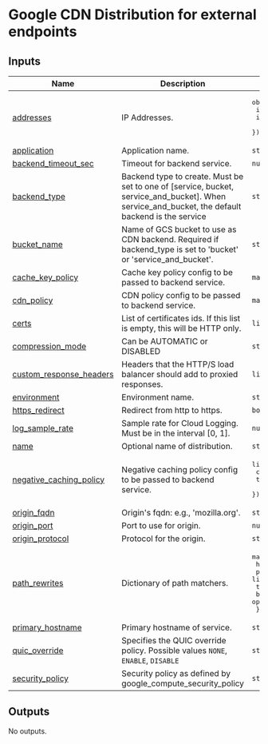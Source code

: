 <!-- BEGIN_TF_DOCS -->
# Google CDN Distribution for external endpoints

## Inputs

| Name | Description | Type | Default | Required |
|------|-------------|------|---------|:--------:|
| <a name="input_addresses"></a> [addresses](#input\_addresses) | IP Addresses. | <pre>object({<br/>    ipv4 = string,<br/>    ipv6 = string,<br/>  })</pre> | n/a | yes |
| <a name="input_application"></a> [application](#input\_application) | Application name. | `string` | n/a | yes |
| <a name="input_backend_timeout_sec"></a> [backend\_timeout\_sec](#input\_backend\_timeout\_sec) | Timeout for backend service. | `number` | `10` | no |
| <a name="input_backend_type"></a> [backend\_type](#input\_backend\_type) | Backend type to create. Must be set to one of [service, bucket, service\_and\_bucket]. When service\_and\_bucket, the default backend is the service | `string` | `"service"` | no |
| <a name="input_bucket_name"></a> [bucket\_name](#input\_bucket\_name) | Name of GCS bucket to use as CDN backend. Required if backend\_type is set to 'bucket' or 'service\_and\_bucket'. | `string` | `""` | no |
| <a name="input_cache_key_policy"></a> [cache\_key\_policy](#input\_cache\_key\_policy) | Cache key policy config to be passed to backend service. | `map(any)` | `{}` | no |
| <a name="input_cdn_policy"></a> [cdn\_policy](#input\_cdn\_policy) | CDN policy config to be passed to backend service. | `map(any)` | `{}` | no |
| <a name="input_certs"></a> [certs](#input\_certs) | List of certificates ids. If this list is empty, this will be HTTP only. | `list(string)` | n/a | yes |
| <a name="input_compression_mode"></a> [compression\_mode](#input\_compression\_mode) | Can be AUTOMATIC or DISABLED | `string` | `"DISABLED"` | no |
| <a name="input_custom_response_headers"></a> [custom\_response\_headers](#input\_custom\_response\_headers) | Headers that the HTTP/S load balancer should add to proxied responses. | `list(string)` | `null` | no |
| <a name="input_environment"></a> [environment](#input\_environment) | Environment name. | `string` | n/a | yes |
| <a name="input_https_redirect"></a> [https\_redirect](#input\_https\_redirect) | Redirect from http to https. | `bool` | `true` | no |
| <a name="input_log_sample_rate"></a> [log\_sample\_rate](#input\_log\_sample\_rate) | Sample rate for Cloud Logging. Must be in the interval [0, 1]. | `number` | `1` | no |
| <a name="input_name"></a> [name](#input\_name) | Optional name of distribution. | `string` | `""` | no |
| <a name="input_negative_caching_policy"></a> [negative\_caching\_policy](#input\_negative\_caching\_policy) | Negative caching policy config to be passed to backend service. | <pre>list(object({<br/>    code = string<br/>    ttl  = string<br/>  }))</pre> | `[]` | no |
| <a name="input_origin_fqdn"></a> [origin\_fqdn](#input\_origin\_fqdn) | Origin's fqdn: e.g., 'mozilla.org'. | `string` | n/a | yes |
| <a name="input_origin_port"></a> [origin\_port](#input\_origin\_port) | Port to use for origin. | `number` | `443` | no |
| <a name="input_origin_protocol"></a> [origin\_protocol](#input\_origin\_protocol) | Protocol for the origin. | `string` | `"HTTPS"` | no |
| <a name="input_path_rewrites"></a> [path\_rewrites](#input\_path\_rewrites) | Dictionary of path matchers. | <pre>map(object({<br/>    hosts                = list(string)<br/>    paths                = list(string)<br/>    target               = string<br/>    backend_bucket_paths = optional(list(string))<br/>  }))</pre> | `{}` | no |
| <a name="input_primary_hostname"></a> [primary\_hostname](#input\_primary\_hostname) | Primary hostname of service. | `string` | n/a | yes |
| <a name="input_quic_override"></a> [quic\_override](#input\_quic\_override) | Specifies the QUIC override policy. Possible values `NONE`, `ENABLE`, `DISABLE` | `string` | `"DISABLE"` | no |
| <a name="input_security_policy"></a> [security\_policy](#input\_security\_policy) | Security policy as defined by google\_compute\_security\_policy | `string` | `null` | no |

## Outputs

No outputs.
<!-- END_TF_DOCS -->
